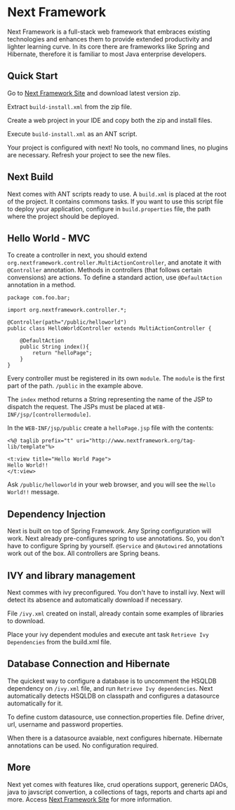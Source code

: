 # Next Framework
Next Framework is a full-stack web framework that embraces existing technologies and enhances them to provide extended productivity and lighter learning curve. In its core there are frameworks like Spring and Hibernate, therefore it is familiar to most Java enterprise developers. 

## Quick Start

Go to [Next Framework Site][] and download latest version zip.

Extract `build-install.xml` from the zip file.

Create a web project in your IDE and copy both the zip and install files.

Execute `build-install.xml` as an ANT script.

Your project is configured with next! No tools, no command lines, no plugins are necessary.
Refresh your project to see the new files.

## Next Build

Next comes with ANT scripts ready to use. A `build.xml` is placed at the root of the project. It contains commons tasks. 
If you want to use this script file to deploy your application, configure in `build.properties` file, the path where the project should be deployed.

## Hello World - MVC

To create a controller in next, you should extend `org.nextframework.controller.MultiActionController`, and anotate it with `@Controller` annotation. Methods in controllers (that follows certain convensions) are actions. To define a standard action, use `@DefaultAction` annotation in a method.

	package com.foo.bar;
	
	import org.nextframework.controller.*;
	
	@Controller(path="/public/helloworld")
	public class HelloWorldController extends MultiActionController {
	
		@DefaultAction
		public String index(){
			return "helloPage";
		}
	}

Every controller must be registered in its own `module`. The `module` is the first part of the path. `/public` in the example above.

The `index` method returns a String representing the name of the JSP to dispatch the request. The JSPs must be placed at `WEB-INF/jsp/[controllermodule]`. 

In the `WEB-INF/jsp/public` create a `helloPage.jsp` file with the contents:

	<%@ taglib prefix="t" uri="http://www.nextframework.org/tag-lib/template"%>
	
	<t:view title="Hello World Page">
	Hello World!!
	</t:view>

Ask `/public/helloworld` in your web browser, and you will see the `Hello World!!` message.

## Dependency Injection

Next is built on top of Spring Framework. Any Spring configuration will work. Next already pre-configures spring to use annotations. So, you don't have to configure Spring by yourself. `@Service` and `@Autowired` annotations work out of the box. All controllers are Spring beans.

## IVY and library management

Next commes with ivy preconfigured. You don't have to install ivy. Next will detect its absence and automatically download if necessary. 

File `/ivy.xml` created on install, already contain some examples of libraries to download. 

Place your ivy dependent modules and execute ant task `Retrieve Ivy Dependencies` from the build.xml file.

## Database Connection and Hibernate

The quickest way to configure a database is to uncomment the HSQLDB dependency on `/ivy.xml` file, and run `Retrieve Ivy dependencies`. Next automatically detects HSQLDB on classpath and configures a datasource automatically for it.

To define custom datasource, use connection.properties file. Define driver, url, username and password properties. 

When there is a datasource avaiable, next configures hibernate. Hibernate annotations can be used. No configuration required.

## More

Next yet comes with features like, crud operations support, gereneric DAOs, java to javscript convertion, a collections of tags, reports and charts api and more. Access [Next Framework Site][] for more information.



[Next Framework Site]: http://www.nextframework.org
